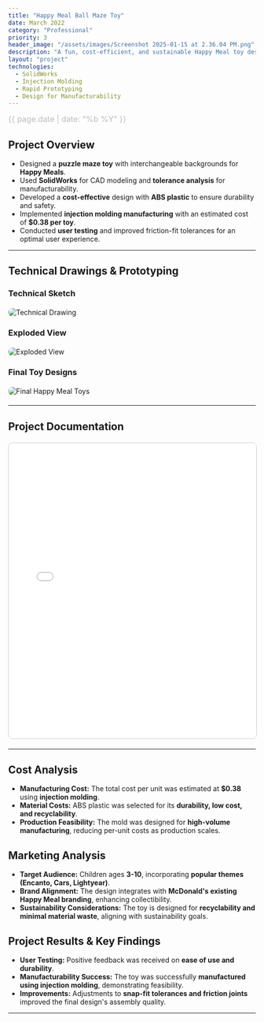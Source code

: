 ```yaml
---
title: "Happy Meal Ball Maze Toy"
date: March 2022
category: "Professional"  
priority: 3
header_image: "/assets/images/Screenshot 2025-01-15 at 2.36.04 PM.png"  # Update with actual image file
description: "A fun, cost-efficient, and sustainable Happy Meal toy designed for mass production."
layout: "project"  
technologies:
  - SolidWorks
  - Injection Molding
  - Rapid Prototyping
  - Design for Manufacturability
---
```


<div class="project-meta">
    <span class="project-date">{{ page.date | date: "%b %Y" }}</span>
</div>

## **Project Overview**
- Designed a **puzzle maze toy** with interchangeable backgrounds for **Happy Meals**.
- Used **SolidWorks** for CAD modeling and **tolerance analysis** for manufacturability.
- Developed a **cost-effective** design with **ABS plastic** to ensure durability and safety.
- Implemented **injection molding manufacturing** with an estimated cost of **$0.38 per toy**.
- Conducted **user testing** and improved friction-fit tolerances for an optimal user experience.

---

## **Technical Drawings & Prototyping**
### **Technical Sketch**
<img src="/assets/images/Screenshot 2025-01-15 at 2.34.27 PM.png" alt="Technical Drawing" class="project-image expandable-image" onclick="toggleImageSize(this)">

### **Exploded View**
<img src="/assets/images/Screenshot 2025-01-15 at 2.36.12 PM.png" alt="Exploded View" class="project-image expandable-image" onclick="toggleImageSize(this)">

### **Final Toy Designs**
<img src="/assets/images/Screenshot 2025-01-15 at 2.36.04 PM.png" alt="Final Happy Meal Toys" class="project-image expandable-image" onclick="toggleImageSize(this)">

---

## **Project Documentation**
<embed src="/assets/documents/HappyMeals.pdf" width="100%" height="600px" type="application/pdf">
<p style="text-align: center;">

---

## **Cost Analysis**
- **Manufacturing Cost:** The total cost per unit was estimated at **$0.38** using **injection molding**.
- **Material Costs:** ABS plastic was selected for its **durability, low cost, and recyclability**.
- **Production Feasibility:** The mold was designed for **high-volume manufacturing**, reducing per-unit costs as production scales.

## **Marketing Analysis**
- **Target Audience:** Children ages **3-10**, incorporating **popular themes (Encanto, Cars, Lightyear)**.
- **Brand Alignment:** The design integrates with **McDonald's existing Happy Meal branding**, enhancing collectibility.
- **Sustainability Considerations:** The toy is designed for **recyclability and minimal material waste**, aligning with sustainability goals.

## **Project Results & Key Findings**
- **User Testing:** Positive feedback was received on **ease of use and durability**.
- **Manufacturability Success:** The toy was successfully **manufactured using injection molding**, demonstrating feasibility.
- **Improvements:** Adjustments to **snap-fit tolerances and friction joints** improved the final design's assembly quality.

---

<style>
.project-content h1 {
    color: #f0f0f0;  /* Light gray */
    font-size: 2.5rem;
    margin-bottom: 10px;
}
  
.project-meta {
    font-size: 1rem;
    color: #888;
    font-weight: 400;
    margin-bottom: 1rem;
    text-align: left;
}

.project-date {
    display: block;
    font-size: 1rem;
    color: #bbb;
}

/* Main image styling */
.project-image {
    display: block;
    max-width: 100%;
    height: auto;
    margin: 20px auto;
    border-radius: 8px;
    cursor: pointer;
    transition: transform 0.3s ease;
}

/* Click to expand */
.project-image.expanded {
    transform: scale(1.8);
    cursor: zoom-out;
}

/* Small images layout */
.image-container {
    display: flex;
    justify-content: center;
    gap: 10px;
    flex-wrap: wrap;
}

/* PDF Styling */
embed {
    display: block;
    margin: 20px auto;
    border: 1px solid #ccc;
    border-radius: 8px;
}
</style>

<script>
function toggleImageSize(img) {
    img.classList.toggle("expanded");
}
</script>
